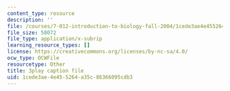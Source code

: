```yaml
---
content_type: resource
description: ''
file: /courses/7-012-introduction-to-biology-fall-2004/1cede3ae4e455264a35c86366095cdb3_ARjSihLe1K8.vtt
file_size: 58072
file_type: application/x-subrip
learning_resource_types: []
license: https://creativecommons.org/licenses/by-nc-sa/4.0/
ocw_type: OCWFile
resourcetype: Other
title: 3play caption file
uid: 1cede3ae-4e45-5264-a35c-86366095cdb3
---
```

